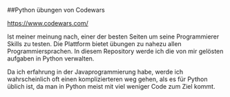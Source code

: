 ##Python übungen von Codewars

https://www.codewars.com/

Ist meiner meinung nach, einer der besten Seiten um seine Programmierer
Skills zu testen. Die Plattform bietet übungen zu nahezu allen Programmiersprachen.
In diesem Repository werde ich die von mir gelösten aufgaben in Python verwalten.

Da ich erfahrung in der Javaprogrammierung habe, werde ich wahrscheinlich oft einen 
komplizierteren weg gehen, als es für Python üblich ist, da man in Python meist
mit viel weniger Code zum Ziel kommt.
